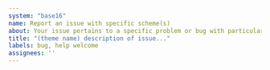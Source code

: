 ```yaml
---
system: "base16"
name: Report an issue with specific scheme(s)
about: Your issue pertains to a specific problem or bug with particular schemes
title: "(theme name) description of issue..."
labels: bug, help welcome
assignees: ''
---
```




